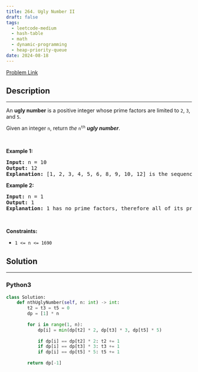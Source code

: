 ```yaml
---
title: 264. Ugly Number II
draft: false
tags: 
  - leetcode-medium
  - hash-table
  - math
  - dynamic-programming
  - heap-priority-queue
date: 2024-08-18
---
```


[Problem Link](https://leetcode.com/problems/ugly-number-ii/)

## Description

---
<p>An <strong>ugly number</strong> is a positive integer whose prime factors are limited to <code>2</code>, <code>3</code>, and <code>5</code>.</p>

<p>Given an integer <code>n</code>, return <em>the</em> <code>n<sup>th</sup></code> <em><strong>ugly number</strong></em>.</p>

<p>&nbsp;</p>
<p><strong class="example">Example 1:</strong></p>

<pre>
<strong>Input:</strong> n = 10
<strong>Output:</strong> 12
<strong>Explanation:</strong> [1, 2, 3, 4, 5, 6, 8, 9, 10, 12] is the sequence of the first 10 ugly numbers.
</pre>

<p><strong class="example">Example 2:</strong></p>

<pre>
<strong>Input:</strong> n = 1
<strong>Output:</strong> 1
<strong>Explanation:</strong> 1 has no prime factors, therefore all of its prime factors are limited to 2, 3, and 5.
</pre>

<p>&nbsp;</p>
<p><strong>Constraints:</strong></p>

<ul>
	<li><code>1 &lt;= n &lt;= 1690</code></li>
</ul>


## Solution

---
### Python3
``` py title='ugly-number-ii'
class Solution:
    def nthUglyNumber(self, n: int) -> int:
        t2 = t3 = t5 = 0
        dp = [1] * n
        
        for i in range(1, n):
            dp[i] = min(dp[t2] * 2, dp[t3] * 3, dp[t5] * 5)
            
            if dp[i] == dp[t2] * 2: t2 += 1
            if dp[i] == dp[t3] * 3: t3 += 1
            if dp[i] == dp[t5] * 5: t5 += 1
        
        return dp[-1]
```

